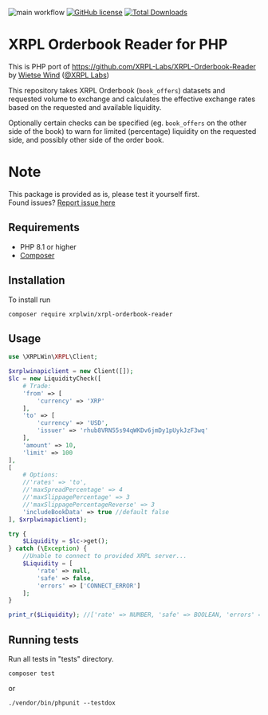 ![main workflow](https://github.com/XRPLWin/XRPL-Orderbook-Reader/actions/workflows/main.yml/badge.svg)
[![GitHub license](https://img.shields.io/github/license/XRPLWin/XRPL-Orderbook-Reader)](https://github.com/XRPLWin/XRPL-Orderbook-Reader/blob/main/LICENSE)
[![Total Downloads](https://img.shields.io/packagist/dt/xrplwin/xrpl-orderbook-reader.svg?style=flat)](https://packagist.org/packages/xrplwin/xrpl-orderbook-reader)

# XRPL Orderbook Reader for PHP

This is PHP port of https://github.com/XRPL-Labs/XRPL-Orderbook-Reader by [Wietse Wind](https://github.com/WietseWind) ([@XRPL Labs](https://github.com/XRPL-Labs))

This repository takes XRPL Orderbook (`book_offers`) datasets and requested volume to
exchange and calculates the effective exchange rates based on the requested and available liquidity.

Optionally certain checks can be specified (eg. `book_offers` on the other side of the book)
to warn for limited (percentage) liquidity on the requested side, and possibly other side
of the order book.

# Note

This package is provided as is, please test it yourself first.  
Found issues? [Report issue here](https://github.com/XRPLWin/XRPL-Orderbook-Reader/issues/new)

## Requirements
- PHP 8.1 or higher
- [Composer](https://getcomposer.org/)

## Installation
To install run

```
composer require xrplwin/xrpl-orderbook-reader
```

## Usage
```PHP
use \XRPLWin\XRPL\Client;

$xrplwinapiclient = new Client([]);
$lc = new LiquidityCheck([
    # Trade:
    'from' => [
        'currency' => 'XRP'
    ],
    'to' => [
        'currency' => 'USD',
        'issuer' => 'rhub8VRN55s94qWKDv6jmDy1pUykJzF3wq'
    ],
    'amount' => 10,
    'limit' => 100
],
[
    # Options:
    //'rates' => 'to',
    //'maxSpreadPercentage' => 4
    //'maxSlippagePercentage' => 3
    //'maxSlippagePercentageReverse' => 3
    'includeBookData' => true //default false
], $xrplwinapiclient);

try {
    $Liquidity = $lc->get();
} catch (\Exception) {
    //Unable to connect to provided XRPL server...
    $Liquidity = [
        'rate' => null,
        'safe' => false,
        'errors' => ['CONNECT_ERROR']
    ];
}

print_r($Liquidity); //['rate' => NUMBER, 'safe' => BOOLEAN, 'errors' => ARRAY]
```
## Running tests
Run all tests in "tests" directory.
```
composer test
```
or
```
./vendor/bin/phpunit --testdox
```
